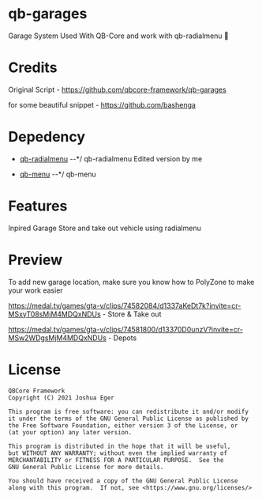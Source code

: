 # qb-garages
Garage System Used With QB-Core and work with qb-radialmenu 🚗

# Credits
Original Script - https://github.com/qbcore-framework/qb-garages

for some beautiful snippet - https://github.com/bashenga

# Depedency
* [qb-radialmenu](https://github.com/MahmoodHensem/qb-radialmenu) --*/ qb-radialmenu Edited version by me

* [qb-menu](https://github.com/qbcore-framework/qb-menu) --*/ qb-menu

# Features
Inpired Garage
Store and take out vehicle using radialmenu

# Preview
To add new garage location, make sure you know how to PolyZone to make your work easier

https://medal.tv/games/gta-v/clips/74582084/d1337aKeDt7k?invite=cr-MSxyT08sMjM4MDQxNDUs - Store & Take out

https://medal.tv/games/gta-v/clips/74581800/d13370D0unzV?invite=cr-MSw2WDgsMjM4MDQxNDUs - Depots

# License

    QBCore Framework
    Copyright (C) 2021 Joshua Eger

    This program is free software: you can redistribute it and/or modify
    it under the terms of the GNU General Public License as published by
    the Free Software Foundation, either version 3 of the License, or
    (at your option) any later version.

    This program is distributed in the hope that it will be useful,
    but WITHOUT ANY WARRANTY; without even the implied warranty of
    MERCHANTABILITY or FITNESS FOR A PARTICULAR PURPOSE.  See the
    GNU General Public License for more details.

    You should have received a copy of the GNU General Public License
    along with this program.  If not, see <https://www.gnu.org/licenses/>
